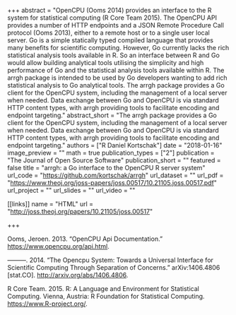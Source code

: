 +++
abstract = "OpenCPU (Ooms 2014) provides an interface to the R system for statistical computing (R Core Team 2015). The OpenCPU API provides a number of HTTP endpoints and a JSON Remote Procedure Call protocol (Ooms 2013), either to a remote host or to a single user local server. Go is a simple statically typed compiled language that provides many benefits for scientific computing. However, Go currently lacks the rich statistical analysis tools available in R. So an interface between R and Go would allow building analytical tools utilising the simplicity and high performance of Go and the statistical analysis tools available within R. The arrgh package is intended to be used by Go developers wanting to add rich statistical analysis to Go analytical tools. The arrgh package provides a Go client for the OpenCPU system, including the management of a local server when needed. Data exchange between Go and OpenCPU is via standard HTTP content types, with arrgh providing tools to facilitate encoding and endpoint targeting."
abstract_short = "The arrgh package provides a Go client for the OpenCPU system, including the management of a local server when needed. Data exchange between Go and OpenCPU is via standard HTTP content types, with arrgh providing tools to facilitate encoding and endpoint targeting."
authors = ["R Daniel Kortschak"]
date = "2018-01-16"
image_preview = ""
math = true
publication_types = ["2"]
publication = "The Journal of Open Source Software"
publication_short = ""
featured = false
title = "arrgh: a Go interface to the OpenCPU R server system"
url_code = "https://github.com/kortschak/arrgh"
url_dataset = ""
url_pdf = "https://www.theoj.org/joss-papers/joss.00517/10.21105.joss.00517.pdf"
url_project = ""
url_slides = ""
url_video = ""

[[links]]
name = "HTML"
url = "http://joss.theoj.org/papers/10.21105/joss.00517"

+++

Ooms, Jeroen. 2013. “OpenCPU Api Documentation.” https://www.opencpu.org/api.html.

———. 2014. “The Opencpu System: Towards a Universal Interface for Scientific Computing Through Separation of Concerns.” arXiv:1406.4806 [stat.CO]. http://arxiv.org/abs/1406.4806.

R Core Team. 2015. R: A Language and Environment for Statistical Computing. Vienna, Austria: R Foundation for Statistical Computing. https://www.R-project.org/.
